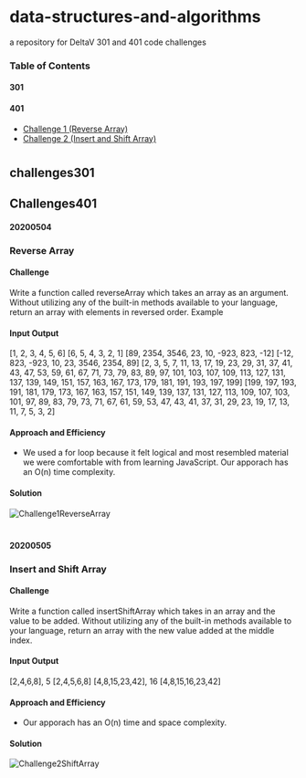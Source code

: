# data-structures-and-algorithms
a repository for DeltaV 301 and 401 code challenges

### Table of Contents
#### 301
#### 401
- [Challenge 1 (Reverse Array)](https://github.com/mcbarnhart/data-structures-and-algorithms/blob/master/Challenges401/Program.cs)
- [Challenge 2 (Insert and Shift Array)](https://github.com/mcbarnhart/data-structures-and-algorithms/blob/master/Challenges401/ArrayShift.cs) 

#

## challenges301


## Challenges401

#### 20200504
### Reverse Array

#### Challenge
Write a function called reverseArray which takes an array as an argument. Without utilizing any of the built-in methods available to your language, return an array with elements in reversed order.
Example

#### Input	Output
[1, 2, 3, 4, 5, 6]	[6, 5, 4, 3, 2, 1]
[89, 2354, 3546, 23, 10, -923, 823, -12]	[-12, 823, -923, 10, 23, 3546, 2354, 89]
[2, 3, 5, 7, 11, 13, 17, 19, 23, 29, 31, 37, 41, 43, 47, 53, 59, 61, 67, 71, 73, 79, 83, 89, 97, 101, 103, 107, 109, 113, 127, 131, 137, 139, 149, 151, 157, 163, 167, 173, 179, 181, 191, 193, 197, 199]	[199, 197, 193, 191, 181, 179, 173, 167, 163, 157, 151, 149, 139, 137, 131, 127, 113, 109, 107, 103, 101, 97, 89, 83, 79, 73, 71, 67, 61, 59, 53, 47, 43, 41, 37, 31, 29, 23, 19, 17, 13, 11, 7, 5, 3, 2]

#### Approach and Efficiency
- We used a for loop because it felt logical and most resembled material we were comfortable with from learning JavaScript. Our apporach has an O(n) time complexity.

#### Solution
![Challenge1ReverseArray](https://github.com/mcbarnhart/data-structures-and-algorithms/blob/master/assets/Challenge1ReverseArray.jpg)

#

#### 20200505
### Insert and Shift Array

#### Challenge
Write a function called insertShiftArray which takes in an array and the value to be added. Without utilizing any of the built-in methods available to your language, return an array with the new value added at the middle index.

#### Input	Output

[2,4,6,8], 5	[2,4,5,6,8]
[4,8,15,23,42], 16	[4,8,15,16,23,42]

#### Approach and Efficiency
- Our apporach has an O(n) time and space complexity.

#### Solution
![Challenge2ShiftArray](https://github.com/mcbarnhart/data-structures-and-algorithms/blob/master/Challenges401/assets/Challenge2ShiftArray.png)

